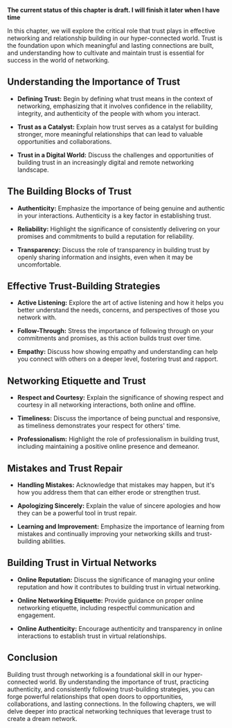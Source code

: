 **The current status of this chapter is draft. I will finish it later when I have time**

In this chapter, we will explore the critical role that trust plays in effective networking and relationship building in our hyper-connected world. Trust is the foundation upon which meaningful and lasting connections are built, and understanding how to cultivate and maintain trust is essential for success in the world of networking.

**Understanding the Importance of Trust**
-----------------------------------------

* **Defining Trust:** Begin by defining what trust means in the context of networking, emphasizing that it involves confidence in the reliability, integrity, and authenticity of the people with whom you interact.

* **Trust as a Catalyst:** Explain how trust serves as a catalyst for building stronger, more meaningful relationships that can lead to valuable opportunities and collaborations.

* **Trust in a Digital World:** Discuss the challenges and opportunities of building trust in an increasingly digital and remote networking landscape.

**The Building Blocks of Trust**
--------------------------------

* **Authenticity:** Emphasize the importance of being genuine and authentic in your interactions. Authenticity is a key factor in establishing trust.

* **Reliability:** Highlight the significance of consistently delivering on your promises and commitments to build a reputation for reliability.

* **Transparency:** Discuss the role of transparency in building trust by openly sharing information and insights, even when it may be uncomfortable.

**Effective Trust-Building Strategies**
---------------------------------------

* **Active Listening:** Explore the art of active listening and how it helps you better understand the needs, concerns, and perspectives of those you network with.

* **Follow-Through:** Stress the importance of following through on your commitments and promises, as this action builds trust over time.

* **Empathy:** Discuss how showing empathy and understanding can help you connect with others on a deeper level, fostering trust and rapport.

**Networking Etiquette and Trust**
----------------------------------

* **Respect and Courtesy:** Explain the significance of showing respect and courtesy in all networking interactions, both online and offline.

* **Timeliness:** Discuss the importance of being punctual and responsive, as timeliness demonstrates your respect for others' time.

* **Professionalism:** Highlight the role of professionalism in building trust, including maintaining a positive online presence and demeanor.

**Mistakes and Trust Repair**
-----------------------------

* **Handling Mistakes:** Acknowledge that mistakes may happen, but it's how you address them that can either erode or strengthen trust.

* **Apologizing Sincerely:** Explain the value of sincere apologies and how they can be a powerful tool in trust repair.

* **Learning and Improvement:** Emphasize the importance of learning from mistakes and continually improving your networking skills and trust-building abilities.

**Building Trust in Virtual Networks**
--------------------------------------

* **Online Reputation:** Discuss the significance of managing your online reputation and how it contributes to building trust in virtual networking.

* **Online Networking Etiquette:** Provide guidance on proper online networking etiquette, including respectful communication and engagement.

* **Online Authenticity:** Encourage authenticity and transparency in online interactions to establish trust in virtual relationships.

**Conclusion**
--------------

Building trust through networking is a foundational skill in our hyper-connected world. By understanding the importance of trust, practicing authenticity, and consistently following trust-building strategies, you can forge powerful relationships that open doors to opportunities, collaborations, and lasting connections. In the following chapters, we will delve deeper into practical networking techniques that leverage trust to create a dream network.
